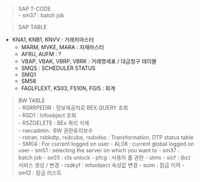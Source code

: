 > SAP T-CODE  
    - sm37 : batch job

> SAP TABLE   
- KNA1, KNB1, KNVV : 거래처마스터  
    - MARM, MVKE, MARA : 자재마스터  
    - AFRU, AUFM : ?  
    - VBAP, VBAK, VBRP, VBRK : 거래명세표 / 대금청구 테이블  
    - SMQS : SCHEDULER STATUS  
    - SMQ1  
    - SM58  
    - FAGLFLEXT, KS03, FS10N, FGI5 : 회계   

> BW TABLE  
    - RSRRPEDIR : 정보제공자로 BEX QUERY 조회  
    - RSD1 : Infoobject 조회  
    - RSZDELETE : BEx 쿼리 삭제  
    - rsecadmin : BW 권한유지보수  
    - rstran, rsbkdtp, rsdcube, rsdodso : Transformation, DTP status table
    - SM04 : For current logged on user 
    - AL08 : current global logged on user
    - sm51 : selecting the server on which you want to
    - sm37 : batch job
    - se03 : cts unlock
    - pfcg : 사용자 롤 권한
    - stms
    - sicf : (bc) 서비스 생성 / 변경
    - rsdkyf : infoobject 속성값 변경
    - suim  : 잠금 이력
    - sm12 : 잠금 리스트 

